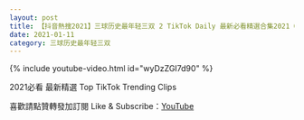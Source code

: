 ```yaml
---
layout: post
title: 【抖音熱搜2021】三球历史最年轻三双 2 TikTok Daily 最新必看精選合集2021 01 11
date: 2021-01-11
category: 三球历史最年轻三双
---
```


{% include youtube-video.html id="wyDzZGI7d90" %}

2021必看 最新精選 Top TikTok Trending Clips

喜歡請點贊轉發加訂閱 Like & Subscribe：[YouTube](https://www.youtube.com/channel/UCAoR7VcanIPd04uEq_GIylA/videos)

